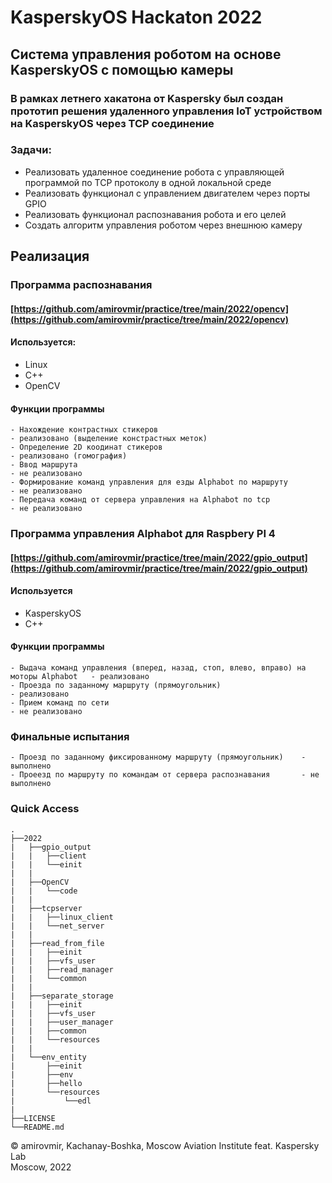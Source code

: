 # KasperskyOS Hackaton 2022

## Система управления роботом на основе KasperskyOS с помощью камеры

### В рамках летнего хакатона от Kaspersky был создан прототип решения удаленного управления IoT устройством на KasperskyOS через TCP соединение
### Задачи:
- Реализовать удаленное соединение робота с управляющей программой по TCP протоколу в одной локальной среде 
- Реализовать функционал с управлением двигателем через порты GPIO 
- Реализовать функционал распознавания робота и его целей 
- Создать алгоритм управления роботом через внешнюю камеру 

## Реализация
### Программа распознавания
#### [https://github.com/amirovmir/practice/tree/main/2022/opencv](https://github.com/amirovmir/practice/tree/main/2022/opencv)
#### Используется:
- Linux
- C++
- OpenCV

#### Функции программы
    - Нахождение контрастных стикеров                                       - реализовано (выделение констрастных меток)
    - Определение 2D коодинат стикеров                                      - реализовано (гомография)
    - Ввод маршрута                                                         - не реализовано
    - Формирование команд управления для езды Alphabot по маршруту          - не реализовано
    - Передача команд от сервера управления на Alphabot по tcp              - не реализовано

### Программа управления Alphabot для Raspbery PI 4
#### [https://github.com/amirovmir/practice/tree/main/2022/gpio_output](https://github.com/amirovmir/practice/tree/main/2022/gpio_output)
#### Используется
- KasperskyOS
- C++

#### Функции программы
    - Выдача команд управления (вперед, назад, стоп, влево, вправо) на моторы Alphabot   - реализовано
    - Проезда по заданному маршруту (прямоугольник)                                      - реализовано
    - Прием команд по сети                                                               - не реализовано

### Финальные испытания
    - Проезд по заданному фиксированному маршруту (прямоугольник)    - выполнено
    - Проеезд по маршруту по командам от сервера распознавания       - не выполнено

### Quick Access
    .
    ├──2022
    |   ├──gpio_output
    |   |   ├──client
    |   |   └──einit
    |   |
    |   ├──OpenCV
    |   |   └──code
    |   |
    |   ├──tcpserver
    |   |   ├──linux_client
    |   |   └──net_server
    |   |
    |   ├──read_from_file
    |   |   ├──einit
    |   |   ├──vfs_user
    |   |   ├──read_manager
    |   |   └──common
    |   |
    |   ├──separate_storage
    |   |   ├──einit
    |   |   ├──vfs_user
    |   |   ├──user_manager
    |   |   ├──common
    |   |   └──resources
    |   |   
    |   └──env_entity
    |       ├──einit
    |       ├──env
    |       ├──hello
    |       └──resources
    |           └──edl
    |
    ├──LICENSE
    └──README.md

© amirovmir, Kachanay-Boshka, Moscow Aviation Institute feat. Kaspersky Lab  
Moscow, 2022